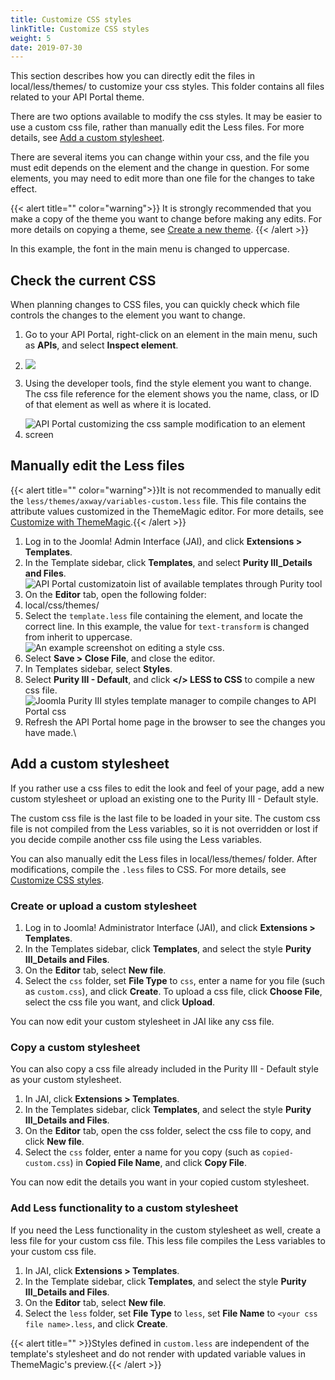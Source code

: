 ```yaml
---
title: Customize CSS styles
linkTitle: Customize CSS styles
weight: 5
date: 2019-07-30
---
```


This section describes how you can directly edit the files in local/less/themes/<your copy of axway theme> to customize your css styles. This folder contains all files related to your API Portal theme.

There are two options available to modify the css styles. It may be easier to use a custom css file, rather than manually edit the Less files. For more details, see [Add a custom stylesheet](add_custom_stylesheet.htm).

There are several items you can change within your css, and the file you must edit depends on the element and the change in question. For some elements, you may need to edit more than one file for the changes to take effect.

{{< alert title="" color="warning">}}
It is strongly recommended that you make a copy of the theme you want to change before making any edits. For more details on copying a theme, see [Create a new theme](themingCustomStyles.htm#Create).
{{< /alert >}}

In this example, the font in the main menu is changed to uppercase.

## Check the current CSS

When planning changes to CSS files, you can quickly check which file controls the changes to the element you want to change.

1.  Go to your API Portal, right-click on an element in the main menu, such as **APIs**, and select **Inspect element**.
2.  ![](/Images/APIPortal/cssselectelement.png)

3.  Using the developer tools, find the style element you want to change. The css file reference for the element shows you the name, class, or ID of that element as well as where it is located.
4.  ![API Portal customizing the css sample modification to an element screen](/Images/APIPortal/csssamplemod.png)

## Manually edit the Less files

{{< alert title="" color="warning">}}It is not recommended to manually edit the `less/themes/axway/variables-custom.less` file. This file contains the attribute values customized in the ThemeMagic editor. For more details, see [Customize with ThemeMagic](themingCustomStyles.htm).{{< /alert >}}

1. Log in to the Joomla! Admin Interface (JAI), and click **Extensions > Templates**.
1. In the Template sidebar, click **Templates**, and select **Purity III\_Details and Files**.
![API Portal customizatoin list of available templates through Purity tool](/Images/APIPortal/customation_puritIII_detailsandfiles.png)
1. On the **Editor** tab, open the following folder:
1. local/css/themes/<your theme>
1. Select the `template.less` file containing the element, and locate the correct line. In this example, the value for `text-transform` is changed from inherit to uppercase.
![An example screenshot on editing a style css.](/Images/APIPortal/cssjoomlasamplecodechange.png)
1. Select **Save > Close File**, and close the editor.
1. In Templates sidebar, select **Styles**.
1. Select **Purity III - Default**, and click **</> LESS to CSS** to compile a new css file.
![Joomla Purity III styles template manager to compile changes to API Portal css](/Images/APIPortal/csspuriistylesconfig.png)
1. Refresh the API Portal home page in the browser to see the changes you have made.\

## Add a custom stylesheet

If you rather use a css files to edit the look and feel of your page, add a new custom stylesheet or upload an existing one to the Purity III - Default style.

The custom css file is the last file to be loaded in your site. The custom css file is not compiled from the Less variables, so it is not overridden or lost if you decide compile another css file using the Less variables.

You can also manually edit the Less files in local/less/themes/<your copy of axway theme> folder. After modifications, compile the `.less` files to CSS. For more details, see [Customize CSS styles](customize_css_styles.htm).

### Create or upload a custom stylesheet

1.  Log in to Joomla! Administrator Interface (JAI), and click **Extensions > Templates**.
2.  In the Templates sidebar, click **Templates**, and select the style **Purity III\_Details and Files**.
3.  On the **Editor** tab, select **New file**.
4.  Select the `css` folder, set **File Type** to `css`, enter a name for you file (such as `custom.css`), and click **Create**. To upload a css file, click **Choose File**, select the css file you want, and click **Upload**.

You can now edit your custom stylesheet in JAI like any css file.

### Copy a custom stylesheet

You can also copy a css file already included in the Purity III - Default style as your custom stylesheet.

1.  In JAI, click **Extensions > Templates**.
2.  In the Templates sidebar, click **Templates**, and select the style **Purity III\_Details and Files**.
3.  On the **Editor** tab, open the css folder, select the css file to copy, and click **New file**.
4.  Select the `css` folder, enter a name for you copy (such as `copied-custom.css`) in **Copied File Name**, and click **Copy File**.

You can now edit the details you want in your copied custom stylesheet.

### Add Less functionality to a custom stylesheet

If you need the Less functionality in the custom stylesheet as well, create a less file for your custom css file. This less file compiles the Less variables to your custom css file.

1.  In JAI, click **Extensions > Templates**.
2.  In the Template sidebar, click **Templates**, and select the style **Purity III\_Details and Files**.
3.  On the **Editor** tab, select **New file**.
4.  Select the `less` folder, set **File Type** to `less`, set **File Name** to `<your css file name>.less`, and click **Create**.

{{< alert title="" >}}Styles defined in `custom.less` are independent of the template's stylesheet and do not render with updated variable values in ThemeMagic's preview.{{< /alert >}}
